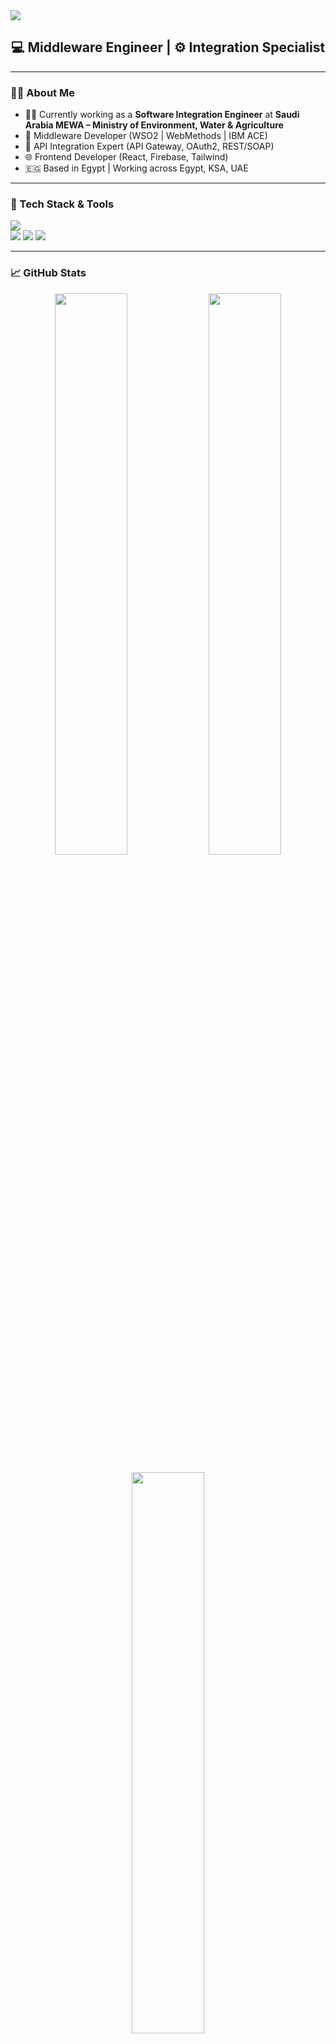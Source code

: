 <!-- Banner -->
<img src="https://capsule-render.vercel.app/api?type=waving&color=0e7490&height=200&section=header&text=Hi%20I'm%20Mazen!&fontSize=40&fontColor=ffffff&animation=fadeIn" />

<h2 align="center">💻 Middleware Engineer | ⚙️ Integration Specialist </h2>

---

### 👨‍💻 About Me
- 🧑‍🏭 Currently working as a **Software Integration Engineer** at **Saudi Arabia MEWA – Ministry of Environment, Water & Agriculture**
- 🧠 Middleware Developer (WSO2 | WebMethods | IBM ACE)
- 🔌 API Integration Expert (API Gateway, OAuth2, REST/SOAP)
- 🌐 Frontend Developer (React, Firebase, Tailwind)
- 🇪🇬 Based in Egypt | Working across Egypt, KSA, UAE

---

### 🧰 Tech Stack & Tools

<img src="https://skillicons.dev/icons?i=java,react,js,firebase,github,linux,mysql,tailwind,git,vscode" /><br/>
<img src="https://img.shields.io/badge/WSO2-orange?style=flat-square&logo=wso2&logoColor=white" />
<img src="https://img.shields.io/badge/WebMethods-blue?style=flat-square" />
<img src="https://img.shields.io/badge/IBM%20ACE-grey?style=flat-square" />

---

### 📈 GitHub Stats

<p align="center">
  <!-- GitHub Stats -->
  <img src="https://github-readme-stats.vercel.app/api?username=mazen-div&show_icons=true&theme=tokyonight&hide_border=true&border_radius=10&include_all_commits=true&count_private=true" width="48%" />

  <!-- Streak Stats -->
  <img src="https://streak-stats.demolab.com/?user=mazen-div&theme=tokyonight&hide_border=true&border_radius=10" width="48%" />
</p>

<p align="center">
  <!-- Top Languages -->
  <img src="https://github-readme-stats.vercel.app/api/top-langs/?username=mazen-div&layout=compact&theme=tokyonight&hide_border=true&border_radius=10" width="48%" />
</p>

<!-- Optional Trophies (fun) -->
<p align="center">
  <img src="https://github-profile-trophy.vercel.app/?username=mazen-div&theme=tokyonight&margin-w=10&no-frame=true" width="90%" />
</p>


---

### 📌 Featured Work & Contributions

- 🚀 Built **real-world integration flows** using **WSO2**, **IBM ACE**, and **webMethods**
- 🔐 Implemented **secure API Gateways** with OAuth2, JWT, and policy enforcement
- ⚙️ Developed custom **microservices** and middleware connectors for internal platforms
- 🌐 Created modern frontend UIs with **React**, **Firebase**, and **Tailwind CSS**
- 🧪 Designed testable and CI-ready APIs using **Postman**, **WSO2 Unit Tests**, and **GitHub Actions**
- ☁️ Deployed full-stack apps to **Vercel**, **Firebase Hosting**, and on-premises servers
- 📦 Integrated message brokers like **RabbitMQ** and **IBM MQ** into backend pipelines
  
---

### 🥇 GitHub Achievements

<p align="center">
  <img src="https://github.githubassets.com/images/modules/profile/achievements/quickdraw-default.png" width="80" title="Quickdraw" />
  <img src="https://github.githubassets.com/images/modules/profile/achievements/pair-extraordinaire-default.png" width="80" title="Pair Extraordinaire" />
  <img src="https://github.githubassets.com/images/modules/profile/achievements/galaxy-brain-default.png" width="80" title="Galaxy Brain" />
  <img src="https://github.githubassets.com/images/modules/profile/achievements/yolo-default.png" width="80" title="YOLO" />
</p>

---

### 🌍 Let's Connect

[![LinkedIn](https://img.shields.io/badge/LinkedIn-blue?style=flat-square&logo=linkedin)](https://www.linkedin.com/in/devmazen/)
[![GitHub](https://img.shields.io/badge/GitHub-black?style=flat-square&logo=github)](https://github.com/mazen-div)
[![Email](https://img.shields.io/badge/Email-grey?style=flat-square&logo=gmail)](mailto:engmazen740@gmail.com)

---

<!-- Footer wave -->
<img src="https://capsule-render.vercel.app/api?type=waving&color=0e7490&height=100&section=footer"/>
